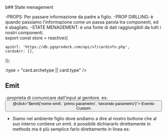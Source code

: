 b## State menagement

-PROPS: Per passare informazione da padre a figlio.
-PROP DIRLLING: è quando passiamo l'informazione come un passa parola tra componenti, ed è sbagliato.
-STATE MENAGEMENT: è una fonte di dati raggiungibili da tutti i nostri componenti. \
 export const store = reactive({

    apiUrl: 'https://db.ygoprodeck.com/api/v7/cardinfo.php',
    cardsArr: [],

});

:type = "card.archetype || card.type"
/>

<!-- con questa sintassi ci evitiamo di fare un if se un dato non è presente. Prendiamo unaltro dato estampiamo -->

## Emit

-proprieta di comunicare dall'input al genitore.
es: <button> @click="$emit('nome emit', 'primo parametro', 'secondo parametro')"> Evento Custom</button>

- Siamo nel ambiente figlio dove andiamo a dire al nostro bottone che al suo interno contiene un emit.
  é possibilè dichiararlo direttamente in methods ma è più semplice farlo direttamente in linea es:
  <script>
  methods: {
    altroevento(){
        this.$emit('nome emit', 'primo parametro', 'secondo parametro')
    }
  }
  <script/>
  
  <template>
  <button @click="altroEvento"> evento custom 2<button/>
  <template/>
  -in questo secondo esempio andiamo a dichirare l'emit nei methods e poi lo richiamiamo all'evento del click, se vogliamo dichiararlo nei data, dobbiamo mettrgli il this.$emit.


- ci spostiamo nel main dove per dichiarare richiamare un emit dobbiamo fare così:
<footer @mioEvento="funzione che si trova nel genitore" @altroEventoCustom="altroEvento"/>
-ovviamente le funzioni che richiamiamo devono essere nei data dei genitori ovvero dove stiamo facendo la chiamata emit. Non serve richiamare i parametri perchè sono implicitamente inclusi

-con le [] passiamo il valore dinamico es:
-nextPrev(valore-passato){
store.apiUrl = store[valore-passato]
}

-utilizzo methods se devo modificare dei dati.
-utilizzo le computed se devo modificare la presentazione dei dati. Ossia non li omdifica ma li presenta come voglio io.
